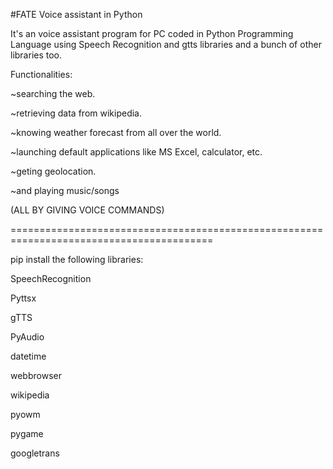 #FATE
Voice assistant in Python

It's an voice assistant program for PC coded in Python Programming Language using Speech Recognition and gtts libraries and a bunch of other libraries too.

Functionalities:

~searching the web.

~retrieving data from wikipedia.

~knowing weather forecast from all over the world.

~launching default applications like MS Excel, calculator, etc.

~geting geolocation.

~and playing music/songs

(ALL BY GIVING VOICE COMMANDS)

=========================================================================================

pip install the following libraries:

SpeechRecognition

Pyttsx

gTTS

PyAudio

datetime

webbrowser

wikipedia

pyowm

pygame

googletrans


